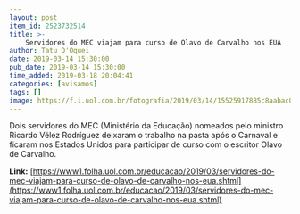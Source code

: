 ```yaml
---
layout: post
item_id: 2523732514
title: >-
    Servidores do MEC viajam para curso de Olavo de Carvalho nos EUA
author: Tatu D'Oquei
date: 2019-03-14 15:30:00
pub_date: 2019-03-14 15:30:00
time_added: 2019-03-18 20:04:41
categories: [avisamos]
tags: []
image: https://f.i.uol.com.br/fotografia/2019/03/14/15525917885c8aabac0b1fd_1552591788_3x2_md.jpg
---
```


Dois servidores do MEC (Ministério da Educação) nomeados pelo ministro Ricardo Vélez Rodríguez deixaram o trabalho na pasta após o Carnaval e ficaram nos Estados Unidos para participar de curso com o escritor Olavo de Carvalho.

**Link:** [https://www1.folha.uol.com.br/educacao/2019/03/servidores-do-mec-viajam-para-curso-de-olavo-de-carvalho-nos-eua.shtml](https://www1.folha.uol.com.br/educacao/2019/03/servidores-do-mec-viajam-para-curso-de-olavo-de-carvalho-nos-eua.shtml)

